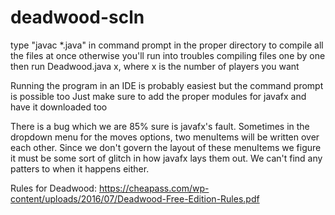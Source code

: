 # deadwood-scln

type "javac *.java" in command prompt in the proper directory to compile all the files
at once otherwise you'll run into troubles compiling files one by one
then run Deadwood.java x, where x is the number of players you want

Running the program in an IDE is probably easiest but the command prompt is possible too
Just make sure to add the proper modules for javafx and have it downloaded too

There is a bug which we are 85% sure is javafx's fault. Sometimes in the dropdown menu for
the moves options, two menuItems will be written over each other. Since we don't govern the
layout of these menuItems we figure it must be some sort of glitch in how javafx lays them out.
We can't find any patters to when it happens either.

Rules for Deadwood: https://cheapass.com/wp-content/uploads/2016/07/Deadwood-Free-Edition-Rules.pdf 
